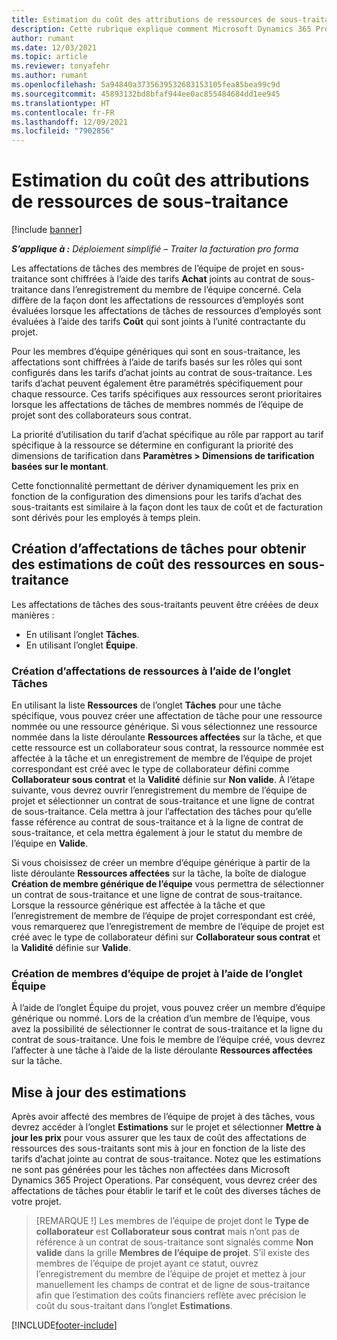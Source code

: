 ```yaml
---
title: Estimation du coût des attributions de ressources de sous-traitance
description: Cette rubrique explique comment Microsoft Dynamics 365 Project Operations calcule l’estimation de coût des affectations de ressources sous-traitées.
author: rumant
ms.date: 12/03/2021
ms.topic: article
ms.reviewer: tonyafehr
ms.author: rumant
ms.openlocfilehash: 5a94840a3735639532683153105fea85bea99c9d
ms.sourcegitcommit: 45893132bd8bfaf944ee0ac855484684dd1ee945
ms.translationtype: HT
ms.contentlocale: fr-FR
ms.lasthandoff: 12/09/2021
ms.locfileid: "7902856"
---
```

# <a name="cost-estimation-of-subcontracted-resource-assignments"></a>Estimation du coût des attributions de ressources de sous-traitance

[!include [banner](../../includes/dataverse-preview.md)]

_**S’applique à :** Déploiement simplifié – Traiter la facturation pro forma_

Les affectations de tâches des membres de l’équipe de projet en sous-traitance sont chiffrées à l’aide des tarifs **Achat** joints au contrat de sous-traitance dans l’enregistrement du membre de l’équipe concerné. Cela diffère de la façon dont les affectations de ressources d’employés sont évaluées lorsque les affectations de tâches de ressources d’employés sont évaluées à l’aide des tarifs **Coût** qui sont joints à l’unité contractante du projet. 

Pour les membres d’équipe génériques qui sont en sous-traitance, les affectations sont chiffrées à l’aide de tarifs basés sur les rôles qui sont configurés dans les tarifs d’achat joints au contrat de sous-traitance. Les tarifs d’achat peuvent également être paramétrés spécifiquement pour chaque ressource. Ces tarifs spécifiques aux ressources seront prioritaires lorsque les affectations de tâches de membres nommés de l’équipe de projet sont des collaborateurs sous contrat. 

La priorité d’utilisation du tarif d’achat spécifique au rôle par rapport au tarif spécifique à la ressource se détermine en configurant la priorité des dimensions de tarification dans **Paramètres > Dimensions de tarification basées sur le montant**.

Cette fonctionnalité permettant de dériver dynamiquement les prix en fonction de la configuration des dimensions pour les tarifs d’achat des sous-traitants est similaire à la façon dont les taux de coût et de facturation sont dérivés pour les employés à temps plein. 

## <a name="creating-task-assignments-for-getting-cost-estimates-of-subcontractor-resources"></a>Création d’affectations de tâches pour obtenir des estimations de coût des ressources en sous-traitance

Les affectations de tâches des sous-traitants peuvent être créées de deux manières : 
- En utilisant l’onglet **Tâches**.
- En utilisant l’onglet **Équipe**.

### <a name="creating-resources-assignments-using-the-tasks-tab"></a>Création d’affectations de ressources à l’aide de l’onglet Tâches
En utilisant la liste **Ressources** de l’onglet **Tâches** pour une tâche spécifique, vous pouvez créer une affectation de tâche pour une ressource nommée ou une ressource générique. Si vous sélectionnez une ressource nommée dans la liste déroulante **Ressources affectées** sur la tâche, et que cette ressource est un collaborateur sous contrat, la ressource nommée est affectée à la tâche et un enregistrement de membre de l’équipe de projet correspondant est créé avec le type de collaborateur défini comme **Collaborateur sous contrat** et la **Validité** définie sur **Non valide**. À l’étape suivante, vous devrez ouvrir l’enregistrement du membre de l’équipe de projet et sélectionner un contrat de sous-traitance et une ligne de contrat de sous-traitance. Cela mettra à jour l’affectation des tâches pour qu’elle fasse référence au contrat de sous-traitance et à la ligne de contrat de sous-traitance, et cela mettra également à jour le statut du membre de l’équipe en **Valide**.

Si vous choisissez de créer un membre d’équipe générique à partir de la liste déroulante **Ressources affectées** sur la tâche, la boîte de dialogue **Création de membre générique de l’équipe** vous permettra de sélectionner un contrat de sous-traitance et une ligne de contrat de sous-traitance. Lorsque la ressource générique est affectée à la tâche et que l’enregistrement de membre de l’équipe de projet correspondant est créé, vous remarquerez que l’enregistrement de membre de l’équipe de projet est créé avec le type de collaborateur défini sur **Collaborateur sous contrat** et la **Validité** définie sur **Valide**.

### <a name="creating-project-team-members-using-the-team-tab"></a>Création de membres d’équipe de projet à l’aide de l’onglet Équipe
À l’aide de l’onglet Équipe du projet, vous pouvez créer un membre d’équipe générique ou nommé. Lors de la création d’un membre de l’équipe, vous avez la possibilité de sélectionner le contrat de sous-traitance et la ligne du contrat de sous-traitance. Une fois le membre de l’équipe créé, vous devrez l’affecter à une tâche à l’aide de la liste déroulante **Ressources affectées** sur la tâche. 

## <a name="updating-estimates"></a>Mise à jour des estimations
Après avoir affecté des membres de l’équipe de projet à des tâches, vous devrez accéder à l’onglet **Estimations** sur le projet et sélectionner **Mettre à jour les prix** pour vous assurer que les taux de coût des affectations de ressources des sous-traitants sont mis à jour en fonction de la liste des tarifs d’achat jointe au contrat de sous-traitance. Notez que les estimations ne sont pas générées pour les tâches non affectées dans Microsoft Dynamics 365 Project Operations. Par conséquent, vous devrez créer des affectations de tâches pour établir le tarif et le coût des diverses tâches de votre projet. 

> [REMARQUE !] Les membres de l’équipe de projet dont le **Type de collaborateur** est **Collaborateur sous contrat** mais n’ont pas de référence à un contrat de sous-traitance sont signalés comme **Non valide** dans la grille **Membres de l’équipe de projet**. S’il existe des membres de l’équipe de projet ayant ce statut, ouvrez l’enregistrement du membre de l’équipe de projet et mettez à jour manuellement les champs de contrat et de ligne de sous-traitance afin que l’estimation des coûts financiers reflète avec précision le coût du sous-traitant dans l’onglet **Estimations**. 


[!INCLUDE[footer-include](../../includes/footer-banner.md)]

